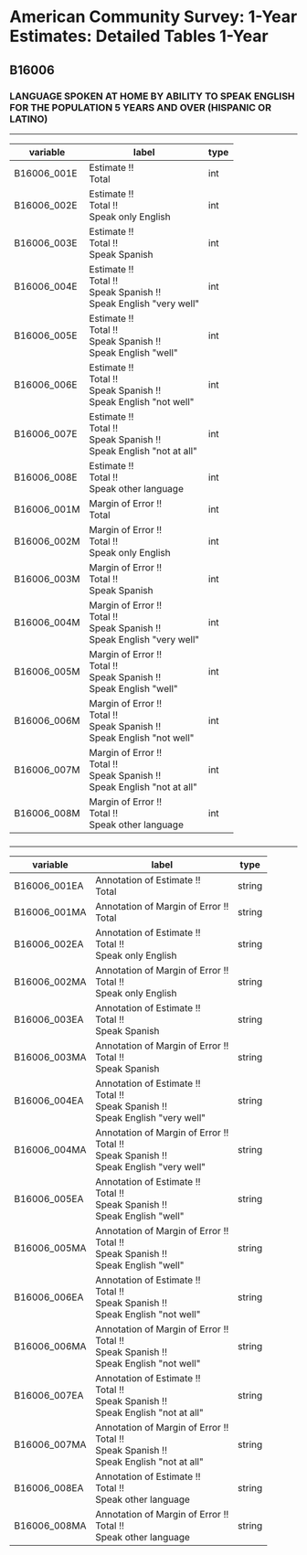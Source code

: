 # American Community Survey: 1-Year Estimates: Detailed Tables 1-Year

## B16006

### LANGUAGE SPOKEN AT HOME BY ABILITY TO SPEAK ENGLISH FOR THE POPULATION 5 YEARS AND OVER (HISPANIC OR LATINO)

___

| variable | label | type |
| ----- | ----- | ----- |
| B16006_001E | Estimate !!<br>Total | int |
| B16006_002E | Estimate !!<br>Total !!<br>Speak only English | int |
| B16006_003E | Estimate !!<br>Total !!<br>Speak Spanish | int |
| B16006_004E | Estimate !!<br>Total !!<br>Speak Spanish !!<br>Speak English &quot;very well&quot; | int |
| B16006_005E | Estimate !!<br>Total !!<br>Speak Spanish !!<br>Speak English &quot;well&quot; | int |
| B16006_006E | Estimate !!<br>Total !!<br>Speak Spanish !!<br>Speak English &quot;not well&quot; | int |
| B16006_007E | Estimate !!<br>Total !!<br>Speak Spanish !!<br>Speak English &quot;not at all&quot; | int |
| B16006_008E | Estimate !!<br>Total !!<br>Speak other language | int |
| B16006_001M | Margin of Error !!<br>Total | int |
| B16006_002M | Margin of Error !!<br>Total !!<br>Speak only English | int |
| B16006_003M | Margin of Error !!<br>Total !!<br>Speak Spanish | int |
| B16006_004M | Margin of Error !!<br>Total !!<br>Speak Spanish !!<br>Speak English &quot;very well&quot; | int |
| B16006_005M | Margin of Error !!<br>Total !!<br>Speak Spanish !!<br>Speak English &quot;well&quot; | int |
| B16006_006M | Margin of Error !!<br>Total !!<br>Speak Spanish !!<br>Speak English &quot;not well&quot; | int |
| B16006_007M | Margin of Error !!<br>Total !!<br>Speak Spanish !!<br>Speak English &quot;not at all&quot; | int |
| B16006_008M | Margin of Error !!<br>Total !!<br>Speak other language | int |
### 

___

| variable | label | type |
| ----- | ----- | ----- |
| B16006_001EA | Annotation of Estimate !!<br>Total | string |
| B16006_001MA | Annotation of Margin of Error !!<br>Total | string |
| B16006_002EA | Annotation of Estimate !!<br>Total !!<br>Speak only English | string |
| B16006_002MA | Annotation of Margin of Error !!<br>Total !!<br>Speak only English | string |
| B16006_003EA | Annotation of Estimate !!<br>Total !!<br>Speak Spanish | string |
| B16006_003MA | Annotation of Margin of Error !!<br>Total !!<br>Speak Spanish | string |
| B16006_004EA | Annotation of Estimate !!<br>Total !!<br>Speak Spanish !!<br>Speak English &quot;very well&quot; | string |
| B16006_004MA | Annotation of Margin of Error !!<br>Total !!<br>Speak Spanish !!<br>Speak English &quot;very well&quot; | string |
| B16006_005EA | Annotation of Estimate !!<br>Total !!<br>Speak Spanish !!<br>Speak English &quot;well&quot; | string |
| B16006_005MA | Annotation of Margin of Error !!<br>Total !!<br>Speak Spanish !!<br>Speak English &quot;well&quot; | string |
| B16006_006EA | Annotation of Estimate !!<br>Total !!<br>Speak Spanish !!<br>Speak English &quot;not well&quot; | string |
| B16006_006MA | Annotation of Margin of Error !!<br>Total !!<br>Speak Spanish !!<br>Speak English &quot;not well&quot; | string |
| B16006_007EA | Annotation of Estimate !!<br>Total !!<br>Speak Spanish !!<br>Speak English &quot;not at all&quot; | string |
| B16006_007MA | Annotation of Margin of Error !!<br>Total !!<br>Speak Spanish !!<br>Speak English &quot;not at all&quot; | string |
| B16006_008EA | Annotation of Estimate !!<br>Total !!<br>Speak other language | string |
| B16006_008MA | Annotation of Margin of Error !!<br>Total !!<br>Speak other language | string |

